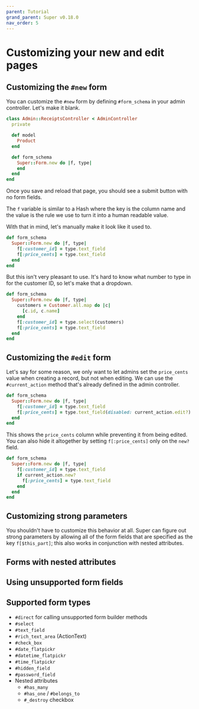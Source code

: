 ```yaml
---
parent: Tutorial
grand_parent: Super v0.18.0
nav_order: 5
---
```

# Customizing your new and edit pages

## Customizing the `#new` form

You can customize the `#new` form by defining `#form_schema` in your admin controller. Let's make it blank.

```ruby
class Admin::ReceiptsController < AdminController
  private

  def model
    Product
  end

  def form_schema
    Super::Form.new do |f, type|
    end
  end
end
```

Once you save and reload that page, you should see a submit button with no form fields.

The `f` variable is similar to a Hash where the key is the column name and the value is the rule we use to turn it into a human readable value.

With that in mind, let's manually make it look like it used to.

```ruby
def form_schema
  Super::Form.new do |f, type|
    f[:customer_id] = type.text_field
    f[:price_cents] = type.text_field
  end
end
```

But this isn't very pleasant to use. It's hard to know what number to type in for the customer ID, so let's make that a dropdown.

```ruby
def form_schema
  Super::Form.new do |f, type|
    customers = Customer.all.map do |c|
      [c.id, c.name]
    end
    f[:customer_id] = type.select(customers)
    f[:price_cents] = type.text_field
  end
end
```

## Customizing the `#edit` form

Let's say for some reason, we only want to let admins set the `price_cents` value when creating a record, but not when editing. We can use the `#current_action` method that's already defined in the admin controller.

```ruby
def form_schema
  Super::Form.new do |f, type|
    f[:customer_id] = type.text_field
    f[:price_cents] = type.text_field(disabled: current_action.edit?)
  end
end
```

This shows the `price_cents` column while preventing it from being edited. You can also hide it altogether by setting `f[:price_cents]` only on the `new?` field.

```ruby
def form_schema
  Super::Form.new do |f, type|
    f[:customer_id] = type.text_field
    if current_action.new?
      f[:price_cents] = type.text_field
    end
  end
end
```

## Customizing strong parameters

You shouldn't have to customize this behavior at all. Super can figure out strong parameters by allowing all of the form fields that are specified as the key `f[$this_part]`; this also works in conjunction with nested attributes.

## Forms with nested attributes

## Using unsupported form fields

## Supported form types

* `#direct` for calling unsupported form builder methods
* `#select`
* `#text_field`
* `#rich_text_area` (ActionText)
* `#check_box`
* `#date_flatpickr`
* `#datetime_flatpickr`
* `#time_flatpickr`
* `#hidden_field`
* `#password_field`
* Nested attributes
    * `#has_many`
    * `#has_one` / `#belongs_to`
    * `#_destroy` checkbox
